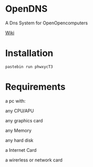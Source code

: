 # OpenDNS
A Dns System for OpenOpencomputers

[Wiki](https://github.com/MobilGame06/OpenDNS/wiki) 

# Installation
<pre><code>pastebin run phwxycT3
</code></pre>


# Requirements
a pc with:

any CPU/APU

any graphics card

any Memory

any hard disk

a Internet Card 

a wirerless or network card

